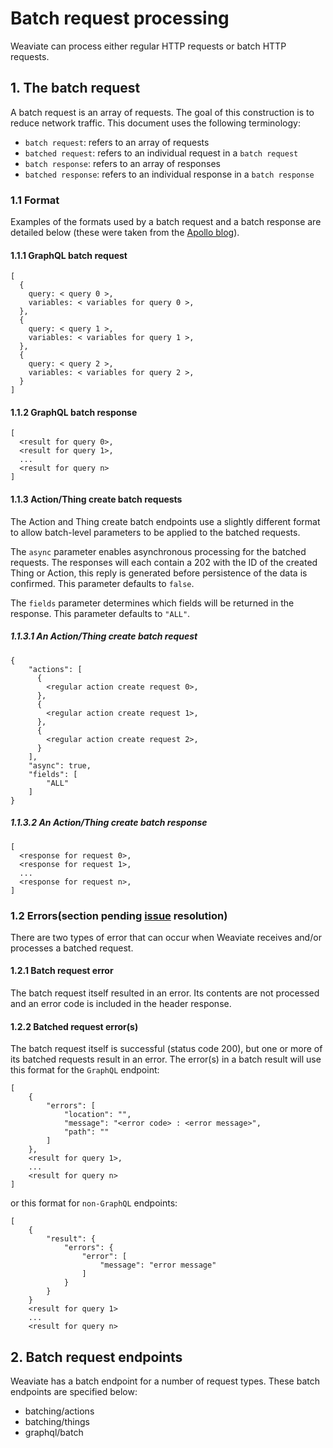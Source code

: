 # Batch request processing
Weaviate can process either regular HTTP requests or batch HTTP requests.
## 1. The batch request
A batch request is an array of requests. The goal of this construction is to reduce network traffic. 
This document uses the following terminology: 
- `batch request`: refers to an array of requests
- `batched request`: refers to an individual request in a `batch request`
- `batch response`: refers to an array of responses
- `batched response`: refers to an individual response in a `batch response`
### 1.1 Format
Examples of the formats used by a batch request and a batch response are detailed below (these were taken from the [Apollo blog](https://blog.apollographql.com/query-batching-in-apollo-63acfd859862)).
#### 1.1.1 GraphQL batch request
```
[
  {
    query: < query 0 >,
    variables: < variables for query 0 >,
  },
  {
    query: < query 1 >,
    variables: < variables for query 1 >,
  },
  {
    query: < query 2 >,
    variables: < variables for query 2 >,
  }
]
```
#### 1.1.2 GraphQL batch response
```
[
  <result for query 0>,
  <result for query 1>,
  ...
  <result for query n>
]
```
#### 1.1.3 Action/Thing create batch requests
The Action and Thing create batch endpoints use a slightly different format to allow batch-level parameters to be applied to the batched requests.

The `async` parameter enables asynchronous processing for the batched requests. The responses will each contain a 202 with the ID of the created Thing or Action, this reply is generated before persistence of the data is confirmed. This parameter defaults to `false`. 

The `fields` parameter determines which fields will be returned in the response. This parameter defaults to `"ALL"`.
##### 1.1.3.1 An Action/Thing create batch request
```
{
	"actions": [
	  {
	    <regular action create request 0>,
	  },
	  {
	    <regular action create request 1>,
	  },
	  {
	    <regular action create request 2>,
	  }
	],
	"async": true,
	"fields": [
		"ALL"
	]
}
```
##### 1.1.3.2 An Action/Thing create batch response
```
[
  <response for request 0>,
  <response for request 1>,
  ...
  <response for request n>,
]
```
### 1.2 Errors(section pending [issue](https://github.com/creativesoftwarefdn/weaviate/issues/513) resolution)
There are two types of error that can occur when Weaviate receives and/or processes a batched request.
#### 1.2.1 Batch request error
The batch request itself resulted in an error. Its contents are not processed and an error code is included in the header response.
#### 1.2.2 Batched request error(s)
The batch request itself is successful (status code 200), but one or more of its batched requests result in an error. The error(s) in a batch result will use this format for the `GraphQL` endpoint:

```
[
    {
        "errors": [
            "location": "",
            "message": "<error code> : <error message>",
            "path": ""
        ]
    }, 
    <result for query 1>,
    ...
    <result for query n>
]
```
or this format for `non-GraphQL` endpoints: 
```
[
    {
        "result": {
            "errors": {
                "error": [
                    "message": "error message"
                ]    
            }
        }    
    }
    <result for query 1>
    ...
    <result for query n>
```

## 2. Batch request endpoints
Weaviate has a batch endpoint for a number of request types. These batch endpoints are specified below:
* batching/actions
* batching/things
* graphql/batch

